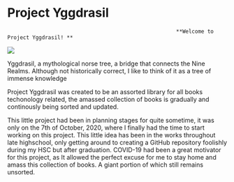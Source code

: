 # Project Yggdrasil
                                                          **Welcome to Project Yggdrasil! **                                       
![](https://upload.wikimedia.org/wikipedia/commons/8/8d/The_Ash_Yggdrasil_by_Friedrich_Wilhelm_Heine.jpg)

Yggdrasil, a mythological norse tree, a bridge that connects the Nine Realms. 
Although not historically correct, I like to think of it as a tree of immense knowledge

Project Yggdrasil was created to be an assorted library for all books techonology related, the amassed collection of books is gradually and continously being sorted and updated.

This little project had been in planning stages for quite sometime, it was only on the 7th of October, 2020, where I finally had the time to start working on this project. 
This little idea has been in the works throughout late highschool, only getting around to creating a GitHub repository foolishly during my HSC but after graduation.
COVID-19 had been a great motivator for this project, as It allowed the perfect excuse for me to stay home and amass this collection of books. A giant portion of which still remains unsorted.  

